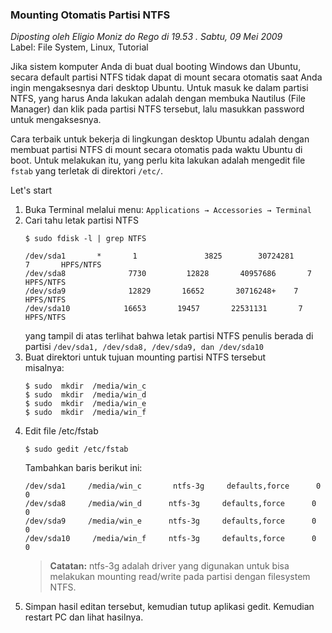 ### **Mounting Otomatis Partisi NTFS**
_Diposting oleh Eligio Moniz do Rego di 19.53 . Sabtu, 09 Mei 2009_
<br>
Label: File System, Linux, Tutorial

Jika sistem komputer Anda di buat dual booting Windows dan Ubuntu, secara default partisi NTFS tidak dapat di mount secara otomatis saat Anda ingin mengaksesnya dari desktop Ubuntu.
Untuk masuk ke dalam partisi NTFS, yang harus Anda lakukan adalah dengan membuka Nautilus (File Manager) dan klik pada partisi NTFS tersebut, lalu masukkan password untuk mengaksesnya.

Cara terbaik untuk bekerja di lingkungan desktop Ubuntu adalah dengan membuat partisi NTFS di mount secara otomatis pada waktu Ubuntu di boot. Untuk melakukan itu, yang perlu kita lakukan adalah mengedit file `fstab` yang terletak di direktori `/etc/`.

Let's start

1. Buka Terminal melalui menu: `Applications → Accessories → Terminal`
1. Cari tahu letak partisi NTFS
    ```
    $ sudo fdisk -l | grep NTFS

    /dev/sda1       *       1               3825        30724281       7       HPFS/NTFS
    /dev/sda8              7730         12828       40957686       7       HPFS/NTFS
    /dev/sda9              12829       16652       30716248+    7       HPFS/NTFS
    /dev/sda10            16653       19457       22531131       7       HPFS/NTFS
    ```
    yang tampil di atas terlihat bahwa letak partisi NTFS penulis berada di partisi `/dev/sda1, /dev/sda8, /dev/sda9, dan /dev/sda10`
1. Buat direktori untuk tujuan mounting partisi NTFS tersebut
    <br>
    misalnya:
    ```
    $ sudo  mkdir  /media/win_c
    $ sudo  mkdir  /media/win_d
    $ sudo  mkdir  /media/win_e
    $ sudo  mkdir  /media/win_f
    ```
1. Edit file /etc/fstab
    ```
    $ sudo gedit /etc/fstab

    ```
    Tambahkan baris berikut ini:
    ```
    /dev/sda1     /media/win_c       ntfs-3g     defaults,force      0     0
    /dev/sda8     /media/win_d      ntfs-3g     defaults,force      0     0
    /dev/sda9     /media/win_e      ntfs-3g     defaults,force      0     0
    /dev/sda10     /media/win_f     ntfs-3g     defaults,force      0     0

    ```
    > **Catatan:**
    > ntfs-3g adalah driver yang digunakan untuk bisa melakukan mounting read/write pada partisi dengan filesystem NTFS.
1. Simpan hasil editan tersebut, kemudian tutup aplikasi gedit. Kemudian restart PC dan lihat hasilnya.